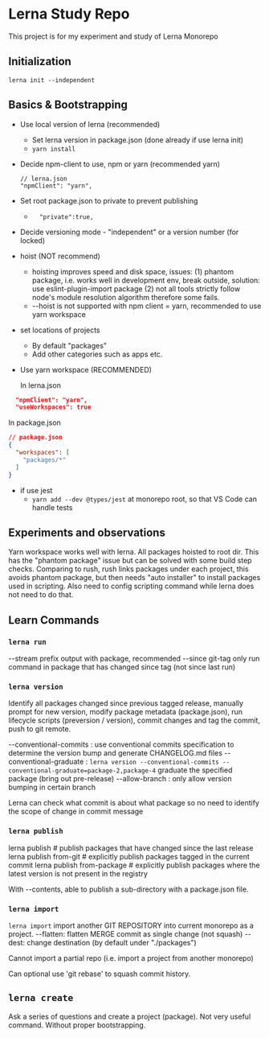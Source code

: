# Lerna Study Repo

This project is for my experiment and study of Lerna Monorepo

## Initialization

`lerna init --independent`

## Basics & Bootstrapping

- Use local version of lerna (recommended)
  - Set lerna version in package.json (done already if use lerna init)
  - `yarn install`

- Decide npm-client to use, npm or yarn (recommended yarn)
    ```
    // lerna.json
    "npmClient": "yarn",
    ```
- Set root package.json to private to prevent publishing
  - `  "private":true,`

- Decide versioning mode - "independent" or a version number (for locked)

- hoist (NOT recommend)
  - hoisting improves speed and disk space, issues: (1) phantom package, i.e. works well in development env, break outside, solution: use eslint-plugin-import package (2) not all tools strictly follow node's module resolution algorithm therefore some fails.
  - --hoist is not supported with npm client = yarn, recommended to use yarn workspace

- set locations of projects
  - By default "packages"
  - Add other categories such as apps etc.

- Use yarn workspace (RECOMMENDED)
  
  In lerna.json

```json
  "npmClient": "yarn",
  "useWorkspaces": true
```

  In package.json

  ```json
  // package.json
  {
    "workspaces": [
      "packages/*"
    ]  
  }
  ```

- if use jest
  - `yarn add --dev @types/jest` at monorepo root, so that VS Code can handle tests 

## Experiments and observations

Yarn workspace works well with lerna. All packages hoisted to root dir. This has the "phantom package" issue but can be solved with some build step checks. Comparing to rush, rush links packages under each project, this avoids phantom package, but then needs "auto installer" to install packages used in scripting. Also need to config scripting command while lerna does not need to do that.


## Learn Commands

### `lerna run`

--stream prefix output with package, recommended
--since git-tag only run command in package that has changed since tag (not since last run)

### `lerna version`

Identify all packages changed since previous tagged release, manually prompt for new version, modify package metadata (package.json), run lifecycle scripts (preversion / version), commit changes and tag the commit, push to git remote.

--conventional-commits : use conventional commits specification to determine the version bump and generate CHANGELOG.md files
--conventional-graduate : `lerna version --conventional-commits --conventional-graduate=package-2,package-4` graduate the specified package (bring out pre-release)
--allow-branch : only allow version bumping in certain branch

Lerna can check what commit is about what package so no need to identify the scope of change in commit message

### `lerna publish`

lerna publish              # publish packages that have changed since the last release
lerna publish from-git     # explicitly publish packages tagged in the current commit
lerna publish from-package # explicitly publish packages where the latest version is not present in the registry

With --contents, able to publish a sub-directory with a package.json file.

### `lerna import`

`lerna import` import another GIT REPOSITORY into current monorepo as a project.
--flatten: flatten MERGE commit as single change (not squash)
--dest: change destination (by default under "./packages")

Cannot import a partial repo (i.e. import a project from another monorepo)

Can optional use 'git rebase' to squash commit history.


## `lerna create`

Ask a series of questions and create a project (package). Not very useful command. Without proper bootstrapping.

